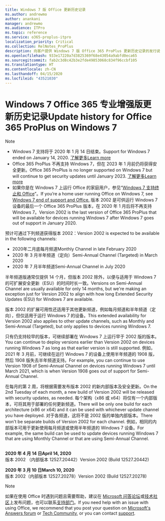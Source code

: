 ```yaml
---
title: Windows 7 版 Office 更新历史记录
ms.author: andrewmo
author: anankani
manager: andrewmo
ms.audience: ITPro
ms.topic: reference
ms.service: o365-proplus-itpro
localization_priority: Critical
ms.collection: RelNotes_ProPlus
description: 向客户提供 Windows 7 版 Office 365 ProPlus 更新历史记录的发行说明
ms.openlocfilehash: 933e17220a7d3825369f68e43054a9abfd0eca65
ms.sourcegitcommit: fab2c3d8c42b3e2fde49853068c834f96ccbf105
ms.translationtype: HT
ms.contentlocale: zh-CN
ms.lasthandoff: 04/15/2020
ms.locfileid: "43521030"
---
```

# <a name="update-history-for-office-365-proplus-on-windows-7"></a><span data-ttu-id="9c88c-103">Windows 7 Office 365 专业增强版更新历史记录</span><span class="sxs-lookup"><span data-stu-id="9c88c-103">Update history for Office 365 ProPlus on Windows 7</span></span> 

 > [!NOTE]
>
>- <span data-ttu-id="9c88c-104">Windows 7 支持将于 2020 年 1 月 14 日结束。</span><span class="sxs-lookup"><span data-stu-id="9c88c-104">Support for Windows 7 ended on January 14, 2020.</span></span> [<span data-ttu-id="9c88c-105">了解更多</span><span class="sxs-lookup"><span data-stu-id="9c88c-105">Learn more</span></span>](https://www.microsoft.com/microsoft-365/windows/end-of-windows-7-support?rtc=1)
>- <span data-ttu-id="9c88c-106">Office 365 ProPlus 不再支持 Windows 7，但在 2023 年 1 月前仍将获得安全更新。</span><span class="sxs-lookup"><span data-stu-id="9c88c-106">Office 365 ProPlus is no longer supported on Windows 7 but will continue to get security updates until January 2023.</span></span> [<span data-ttu-id="9c88c-107">了解更多</span><span class="sxs-lookup"><span data-stu-id="9c88c-107">Learn more</span></span>](https://docs.microsoft.com/DeployOffice/windows-7-support)
>- <span data-ttu-id="9c88c-108">如果你是在 Windows 7 上运行 Office 的家庭用户，参见“[Windows 7 支持终止和 Office](https://support.office.com/en-us/article/windows-7-end-of-support-and-office-78f20fab-b57b-44d7-8368-06a8493f3cb9?ui=en-US&rs=en-US&ad=US)”。</span><span class="sxs-lookup"><span data-stu-id="9c88c-108">If you’re a home user running Office on Windows 7, see [Windows 7 end of support and Office.](https://support.office.com/en-us/article/windows-7-end-of-support-and-office-78f20fab-b57b-44d7-8368-06a8493f3cb9?ui=en-US&rs=en-US&ad=US)</span></span>
<span data-ttu-id="9c88c-109">版本 2002 是可供运行 Windows 7 设备的最后一个 Office 365 ProPlus 版本，在 2020 年 1 月后将不再支持 Windows 7。</span><span class="sxs-lookup"><span data-stu-id="9c88c-109">Version 2002 is the last version of Office 365 ProPlus that will be available for devices running Windows 7 after Windows 7 goes out of support in January 2020.</span></span>  

<span data-ttu-id="9c88c-110">预计可通过下列频道获得版本 2002：</span><span class="sxs-lookup"><span data-stu-id="9c88c-110">Version 2002 is expected to be available in the following channels:</span></span>
- <span data-ttu-id="9c88c-111">2020年二月底每月频道</span><span class="sxs-lookup"><span data-stu-id="9c88c-111">Monthly Channel in late February 2020</span></span>
- <span data-ttu-id="9c88c-112">2020 年 3 月半年频道（定向）</span><span class="sxs-lookup"><span data-stu-id="9c88c-112">Semi-Annual Channel (Targeted) in March 2020</span></span>
- <span data-ttu-id="9c88c-113">2020 年 7 月半年频道</span><span class="sxs-lookup"><span data-stu-id="9c88c-113">Semi-Annual Channel in July 2020</span></span>

<span data-ttu-id="9c88c-114">半年频道版通常仅提供 14 个月，但版本 2002 除外，以便与适用于 Windows 7 的可扩展安全更新（ESU）的时间时长一致。</span><span class="sxs-lookup"><span data-stu-id="9c88c-114">Versions on Semi-Annual Channel are usually available for only 14 months, but we're making an exception just for Version 2002 to align with how long Extended Security Updates (ESU) for Windows 7 are available.</span></span>

<span data-ttu-id="9c88c-115">版本 2002 的扩展可用性还适用于其他更新频道，例如每月频道和半年频道（定向），但仅适用于运行 Windows 7 的设备。</span><span class="sxs-lookup"><span data-stu-id="9c88c-115">This extended availability for Version 2002 also applies to other update channels, such as Monthly and Semi-Annual (Targeted), but only applies to devices running Windows 7.</span></span>

<span data-ttu-id="9c88c-116">只有仍支持较早的版本，可继续部署在 Windows 7 上运行早于 2002 版的版本。</span><span class="sxs-lookup"><span data-stu-id="9c88c-116">You can continue to deploy versions earlier than Version 2002 on devices running Windows 7 as long as that earlier version is still supported.</span></span> <span data-ttu-id="9c88c-117">例如，2021 年 3 月前，可继续在运行 Windows 7 的设备上使用半年频道的 1908 版，然后 1908 版失去半年频道支持。</span><span class="sxs-lookup"><span data-stu-id="9c88c-117">For example, you can continue to use Version 1908 of Semi-Annual Channel on devices running Windows 7 until March 2021, which is when Version 1908 goes out of support for Semi-Annual Channel.</span></span>

<span data-ttu-id="9c88c-118">在每月的第 2 周，将根据需要发布版本 2002 的新内部版本及安全更新。</span><span class="sxs-lookup"><span data-stu-id="9c88c-118">On the 2nd Tuesday of each month, a new build of Version 2002 will be released with security updates, as needed.</span></span> <span data-ttu-id="9c88c-119">每个架构（x86 或 x64）将仅有一个内部版本，可将其用于部署的任何更新频道。</span><span class="sxs-lookup"><span data-stu-id="9c88c-119">There will be only one build for each architecture (x86 or x64) and it can be used with whichever update channel you have deployed.</span></span> <span data-ttu-id="9c88c-120">对于各频道，这将不是 2002 版的单独内部版本。</span><span class="sxs-lookup"><span data-stu-id="9c88c-120">There won't be separate builds of Version 2002 for each channel.</span></span> <span data-ttu-id="9c88c-121">例如，相同的内部版本可用于更新使用每月频道或使用半年频道的 Windows 7 设备。</span><span class="sxs-lookup"><span data-stu-id="9c88c-121">For example, the same build can be used to update devices running Windows 7 that are using Monthly Channel or that are using Semi-Annual Channel.</span></span>

##

[//]: # (请勿移除)

<span data-ttu-id="9c88c-123">**2020 年 4 月 14 日**</span><span class="sxs-lookup"><span data-stu-id="9c88c-123">**April 14, 2020**</span></span><br/>
<span data-ttu-id="9c88c-124">版本 2002 （内部版本 12527.20442）</span><span class="sxs-lookup"><span data-stu-id="9c88c-124">Version 2002 (Build 12527.20442)</span></span><br/>

<span data-ttu-id="9c88c-125">**2020 年 3 月 10 日**</span><span class="sxs-lookup"><span data-stu-id="9c88c-125">**March 10, 2020**</span></span><br/>
<span data-ttu-id="9c88c-126">版本 2002（内部版本 12527.20278）</span><span class="sxs-lookup"><span data-stu-id="9c88c-126">Version 2002 (Build 12527.20278)</span></span><br/>




> [!NOTE]
> <span data-ttu-id="9c88c-127">如果在使用 Office 时遇到问题且需要帮助，建议在 [Microsoft 问答论坛](https://answers.microsoft.com/)或[技术社区](https://techcommunity.microsoft.com/)上发布问题，也可以联系[支持部门](https://support.microsoft.com/contactus)。</span><span class="sxs-lookup"><span data-stu-id="9c88c-127">If you need help with an issue with using Office, we recommend that you post your question on [Microsoft's Answers forum](https://answers.microsoft.com/) or [Tech Community](https://techcommunity.microsoft.com/), or you can contact [support](https://support.microsoft.com/contactus).</span></span>
